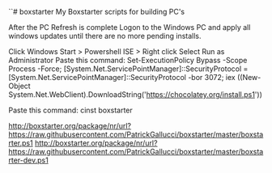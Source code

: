 ``# boxstarter
My Boxstarter scripts for building PC's

After the PC Refresh is complete Logon to the Windows PC and apply all windows updates until there are no more pending installs.


Click Windows Start > Powershell ISE > Right click Select Run as Administrator
Paste this command:
    Set-ExecutionPolicy Bypass -Scope Process -Force; [System.Net.ServicePointManager]::SecurityProtocol = [System.Net.ServicePointManager]::SecurityProtocol -bor 3072; iex ((New-Object System.Net.WebClient).DownloadString('https://chocolatey.org/install.ps1'))

Paste this command:
    cinst boxstarter

http://boxstarter.org/package/nr/url?https://raw.githubusercontent.com/PatrickGallucci/boxstarter/master/boxstarter.ps1
http://boxstarter.org/package/nr/url?https://raw.githubusercontent.com/PatrickGallucci/boxstarter/master/boxstarter-dev.ps1

